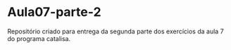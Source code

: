 # Aula07-parte-2
Repositório criado para entrega da segunda parte dos exercícios da aula 7 do programa catalisa.
